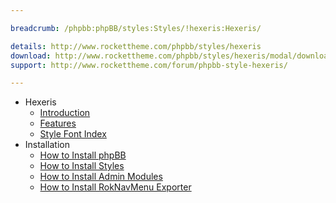 ```yaml
---

breadcrumb: /phpbb:phpBB/styles:Styles/!hexeris:Hexeris/

details: http://www.rockettheme.com/phpbb/styles/hexeris
download: http://www.rockettheme.com/phpbb/styles/hexeris/modal/downloads
support: http://www.rockettheme.com/forum/phpbb-style-hexeris/

---
```


* Hexeris
	* [Introduction](INDEX.md#introduction)
	* [Features](INDEX.md#features)
    * [Style Font Index](../../../technical_tips/general/font_index.md)
* Installation
	* [How to Install phpBB](../../start/install.md)
	* [How to Install Styles](../../start/styles.md)
	* [How to Install Admin Modules](../../start/styles.md#installing-administrative-modules)
	* [How to Install RokNavMenu Exporter](../../modules/roknavmenu.md)